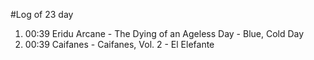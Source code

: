 #Log of 23 day

1. 00:39 Eridu Arcane - The Dying of an Ageless Day - Blue, Cold Day
1. 00:39 Caifanes - Caifanes, Vol. 2 - El Elefante
